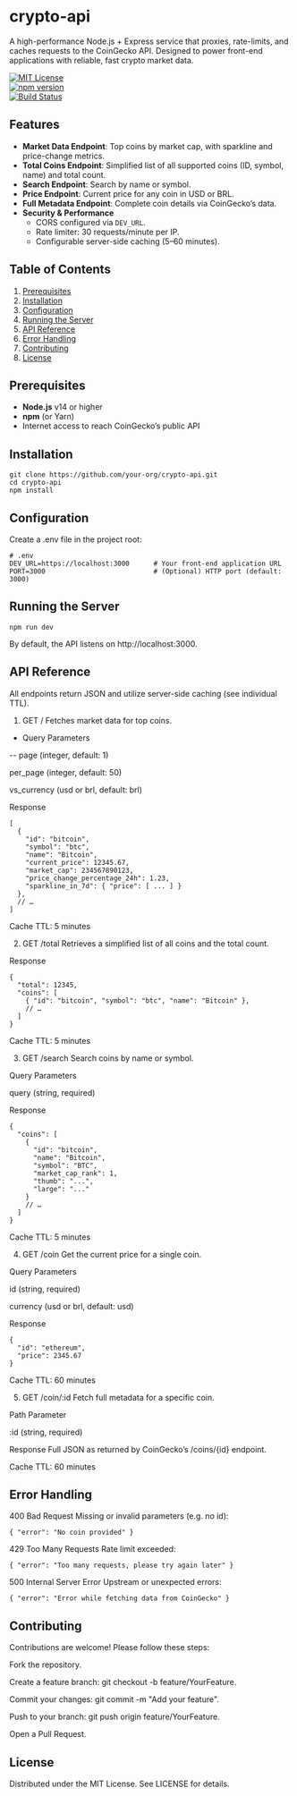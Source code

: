 crypto-api
==========

A high-performance Node.js + Express service that proxies, rate-limits, and caches requests to the CoinGecko API. Designed to power front-end applications with reliable, fast crypto market data.

[![MIT License](https://img.shields.io/badge/license-MIT-blue.svg)](LICENSE)  
[![npm version](https://img.shields.io/npm/v/crypto-api.svg)](https://www.npmjs.com/package/crypto-api)  
[![Build Status](https://img.shields.io/github/actions/workflow/status/your-org/crypto-api/ci.yml?branch=main)](https://github.com/your-org/crypto-api/actions)

Features
--------

- **Market Data Endpoint**: Top coins by market cap, with sparkline and price-change metrics.  
- **Total Coins Endpoint**: Simplified list of all supported coins (ID, symbol, name) and total count.  
- **Search Endpoint**: Search by name or symbol.  
- **Price Endpoint**: Current price for any coin in USD or BRL.  
- **Full Metadata Endpoint**: Complete coin details via CoinGecko’s data.  
- **Security & Performance**  
  - CORS configured via `DEV_URL`.  
  - Rate limiter: 30 requests/minute per IP.  
  - Configurable server-side caching (5–60 minutes).

Table of Contents
-----------------

1. [Prerequisites](#prerequisites)  
2. [Installation](#installation)  
3. [Configuration](#configuration)  
4. [Running the Server](#running-the-server)  
5. [API Reference](#api-reference)  
6. [Error Handling](#error-handling)  
7. [Contributing](#contributing)  
8. [License](#license)  

Prerequisites
-------------

- **Node.js** v14 or higher  
- **npm** (or Yarn)  
- Internet access to reach CoinGecko’s public API  

Installation
-------------
```
git clone https://github.com/your-org/crypto-api.git
cd crypto-api
npm install
```

Configuration
-------------
Create a .env file in the project root:
```
# .env
DEV_URL=https://localhost:3000      # Your front-end application URL
PORT=3000                           # (Optional) HTTP port (default: 3000)
```

Running the Server
-------------
```
npm run dev
```
By default, the API listens on http://localhost:3000.

API Reference
-------------
All endpoints return JSON and utilize server-side caching (see individual TTL).

1. GET /
Fetches market data for top coins.

- Query Parameters

-- page (integer, default: 1)

per_page (integer, default: 50)

vs_currency (usd or brl, default: brl)

Response
```
[
  {
    "id": "bitcoin",
    "symbol": "btc",
    "name": "Bitcoin",
    "current_price": 12345.67,
    "market_cap": 234567890123,
    "price_change_percentage_24h": 1.23,
    "sparkline_in_7d": { "price": [ ... ] }
  },
  // …
]
```
Cache TTL: 5 minutes

2. GET /total
Retrieves a simplified list of all coins and the total count.

Response
```
{
  "total": 12345,
  "coins": [
    { "id": "bitcoin", "symbol": "btc", "name": "Bitcoin" },
    // …
  ]
}
```
Cache TTL: 5 minutes

3. GET /search
Search coins by name or symbol.

Query Parameters

query (string, required)

Response
```
{
  "coins": [
    {
      "id": "bitcoin",
      "name": "Bitcoin",
      "symbol": "BTC",
      "market_cap_rank": 1,
      "thumb": "...",
      "large": "..."
    }
    // …
  ]
}

```
Cache TTL: 5 minutes

4. GET /coin
Get the current price for a single coin.

Query Parameters

id (string, required)

currency (usd or brl, default: usd)

Response
```
{
  "id": "ethereum",
  "price": 2345.67
}

```
Cache TTL: 60 minutes

5. GET /coin/:id
Fetch full metadata for a specific coin.

Path Parameter

:id (string, required)

Response
Full JSON as returned by CoinGecko’s /coins/{id} endpoint.

Cache TTL: 60 minutes

Error Handling
-------------
400 Bad Request
Missing or invalid parameters (e.g. no id):
```
{ "error": "No coin provided" }
```
429 Too Many Requests
Rate limit exceeded:
```
{ "error": "Too many requests, please try again later" }
```
500 Internal Server Error
Upstream or unexpected errors:
```
{ "error": "Error while fetching data from CoinGecko" }
```

**Contributing**
-------------
Contributions are welcome! Please follow these steps:

Fork the repository.

Create a feature branch: git checkout -b feature/YourFeature.

Commit your changes: git commit -m "Add your feature".

Push to your branch: git push origin feature/YourFeature.

Open a Pull Request.

License
-------------
Distributed under the MIT License. See LICENSE for details.
